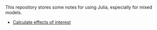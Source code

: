 This repository stores some notes for using Julia, especially for mixed models. 

- [Calculate effects of interest](https://haiyangjin.github.io/Julia-notes/lmm_bs_interest.jl.html)